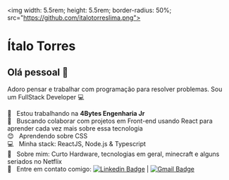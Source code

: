 
<img  width: 5.5rem; height: 5.5rem; border-radius: 50%; src="https://github.com/italotorreslima.png">

# Ítalo Torres

## Olá pessoal 👋
Adoro pensar e trabalhar com programação para resolver problemas.
Sou um FullStack Developer :computer:

 :rocket:  &nbsp; Estou trabalhando na **4Bytes Engenharia Jr**
 <br/> :purple_heart: &nbsp; Buscando colaborar com projetos em Front-end usando React para aprender cada vez mais sobre essa tecnologia
 <br/> :blush: &nbsp; Aprendendo sobre CSS
 <br/> :computer: &nbsp; Minha stack: ReactJS, Node.js & Typescript
 <br/> 💬  &nbsp; Sobre mim: Curto Hardware, tecnologias em geral, minecraft e alguns seriados no Netflix
 <br/> :email: &nbsp; Entre em contato comigo: [![Linkedin Badge](https://img.shields.io/badge/-ItaloTorres-blue?style=flat-square&logo=Linkedin&logoColor=white&link=https://www.linkedin.com/in/italo-torres/)](https://www.linkedin.com/in/italo-torres/) 
| 
[![Gmail Badge](https://img.shields.io/badge/-italotorreslima2002@gmail.com-c14438?style=flat-square&logo=Gmail&logoColor=white&link=mailto:italotorreslima2002@gmail.com)](mailto:italotorreslima2002@gmail.com)
